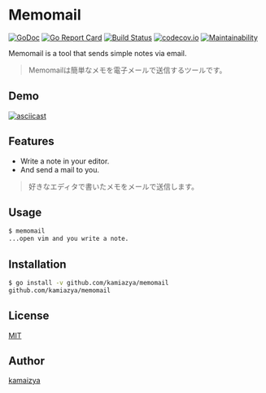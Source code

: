 # Memomail

[![GoDoc](https://godoc.org/github.com/kamiazya/memomail?status.svg)](https://godoc.org/github.com/kamiazya/memomail)
[![Go Report Card](https://goreportcard.com/badge/github.com/kamiazya/memomail)](https://goreportcard.com/report/github.com/kamiazya/memomail)
[![Build Status](https://travis-ci.org/kamiazya/memomail.svg?branch=master)](https://travis-ci.org/kamiazya/memomail)
[![codecov.io](https://codecov.io/github/kamiazya/memomail/coverage.svg?branch=master)](https://codecov.io/github/kamiazya/memomail?branch=master)
[![Maintainability](https://api.codeclimate.com/v1/badges/8e65ec7e5a316caafb80/maintainability)](https://codeclimate.com/github/kamiazya/memomail/maintainability)

Memomail is a tool that sends simple notes via email.

> Memomailは簡単なメモを電子メールで送信するツールです。

## Demo

[![asciicast](https://asciinema.org/a/rqcoRmVrfOQpxp9igwPnGSjwj.png)](https://asciinema.org/a/rqcoRmVrfOQpxp9igwPnGSjwj)

## Features

- Write a note in your editor.
- And send a mail to you.

> 好きなエディタで書いたメモをメールで送信します。

## Usage

```bash
$ memomail
...open vim and you write a note.
```

## Installation

```bash
$ go install -v github.com/kamiazya/memomail
github.com/kamiazya/memomail
```

## License

[MIT](https://github.com/kamiazya/mailcatcher/blob/master/LICENSE)

## Author

[kamaizya](https://github.com/kamiazya)
